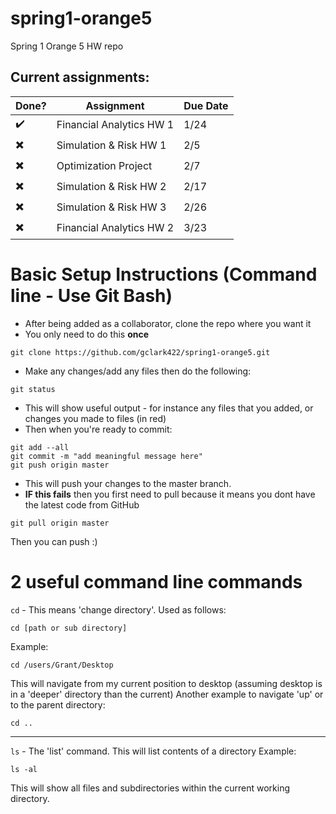 # spring1-orange5
Spring 1 Orange 5 HW repo

## Current assignments:

| Done?                    | Assignment               | Due Date |
|--------------------------|--------------------------|----------|
| :heavy_check_mark:       | Financial Analytics HW 1 |   1/24   |
| :heavy_multiplication_x: | Simulation & Risk HW 1   |   2/5    |
| :heavy_multiplication_x: | Optimization Project     |   2/7    |
| :heavy_multiplication_x: | Simulation & Risk HW 2   |   2/17   |
| :heavy_multiplication_x: | Simulation & Risk HW 3   |   2/26   |
| :heavy_multiplication_x: | Financial Analytics HW 2 |   3/23   |




# Basic Setup Instructions (Command line - Use Git Bash)
 - After being added as a collaborator, clone the repo where you want it
 - You only need to do this **once**
 ```
 git clone https://github.com/gclark422/spring1-orange5.git
 ```  
 
 - Make any changes/add any files then do the following:
 ```
 git status
 ```
 - This will show useful output - for instance any files that you added, or changes you made to files (in red)
 - Then when you're ready to commit:
 ```
 git add --all
 git commit -m "add meaningful message here"
 git push origin master
 ```
 - This will push your changes to the master branch.
 - **IF this fails** then you first need to pull because it means you dont have the latest code from GitHub
 ```
 git pull origin master
 ```
 Then you can push :)
 
 # 2 useful command line commands
 `cd` - This means 'change directory'. Used as follows:
 ```
 cd [path or sub directory]
 ```
 Example:
 ```
 cd /users/Grant/Desktop
 ```
 This will navigate from my current position to desktop (assuming desktop is in a 'deeper' directory than the current)
 Another example to navigate 'up' or to the parent directory:
 ```
 cd ..
 ```
 ____
 `ls` - The 'list' command. This will list contents of a directory
 Example:
 ```
 ls -al
 ```
 This will show all files and subdirectories within the current working directory.

